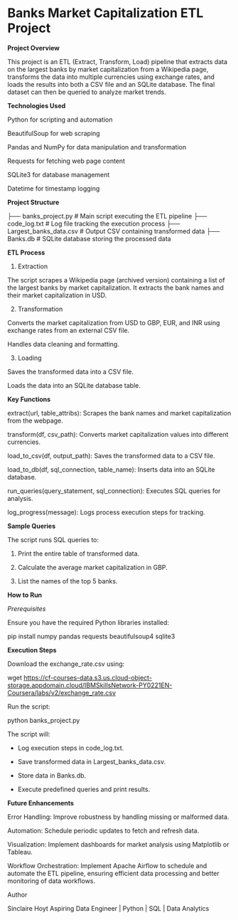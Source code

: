 # Banks Market Capitalization ETL Project

**Project Overview**

This project is an ETL (Extract, Transform, Load) pipeline that extracts data on the largest banks by market capitalization from a Wikipedia page, transforms the data into multiple currencies using exchange rates, and loads the results into both a CSV file and an SQLite database. The final dataset can then be queried to analyze market trends.

**Technologies Used**

Python for scripting and automation

BeautifulSoup for web scraping

Pandas and NumPy for data manipulation and transformation

Requests for fetching web page content

SQLite3 for database management

Datetime for timestamp logging

**Project Structure**

├── banks_project.py  # Main script executing the ETL pipeline
├── code_log.txt      # Log file tracking the execution process
├── Largest_banks_data.csv  # Output CSV containing transformed data
├── Banks.db          # SQLite database storing the processed data

**ETL Process**

1. Extraction

The script scrapes a Wikipedia page (archived version) containing a list of the largest banks by market capitalization. It extracts the bank names and their market capitalization in USD.

2. Transformation

Converts the market capitalization from USD to GBP, EUR, and INR using exchange rates from an external CSV file.

Handles data cleaning and formatting.

3. Loading

Saves the transformed data into a CSV file.

Loads the data into an SQLite database table.

**Key Functions**

extract(url, table_attribs): Scrapes the bank names and market capitalization from the webpage.

transform(df, csv_path): Converts market capitalization values into different currencies.

load_to_csv(df, output_path): Saves the transformed data to a CSV file.

load_to_db(df, sql_connection, table_name): Inserts data into an SQLite database.

run_queries(query_statement, sql_connection): Executes SQL queries for analysis.

log_progress(message): Logs process execution steps for tracking.

**Sample Queries**

The script runs SQL queries to:

1. Print the entire table of transformed data.

2. Calculate the average market capitalization in GBP.

3. List the names of the top 5 banks.

**How to Run**

*Prerequisites*

Ensure you have the required Python libraries installed:

pip install numpy pandas requests beautifulsoup4 sqlite3

**Execution Steps**

Download the exchange_rate.csv using:

wget https://cf-courses-data.s3.us.cloud-object-storage.appdomain.cloud/IBMSkillsNetwork-PY0221EN-Coursera/labs/v2/exchange_rate.csv

Run the script:

python banks_project.py

The script will:

- Log execution steps in code_log.txt.

- Save transformed data in Largest_banks_data.csv.

- Store data in Banks.db.

- Execute predefined queries and print results.

**Future Enhancements**

Error Handling: Improve robustness by handling missing or malformed data.

Automation: Schedule periodic updates to fetch and refresh data.

Visualization: Implement dashboards for market analysis using Matplotlib or Tableau.

Workflow Orchestration: Implement Apache Airflow to schedule and automate the ETL pipeline, ensuring efficient data processing and better monitoring of data workflows.

Author

Sinclaire Hoyt 
Aspiring Data Engineer | Python | SQL | Data Analytics



